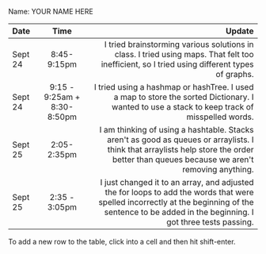 Name: YOUR NAME HERE

| Date    |            Time             |                                                                                                                                                                                             Update |
|:--------|:---------------------------:|---------------------------------------------------------------------------------------------------------------------------------------------------------------------------------------------------:|
| Sept 24 |         8:45-9:15pm         |                                                       I tried brainstorming various solutions in class. I tried using maps. That felt too inefficient, so I tried using different types of graphs. |
| Sept 24 | 9:15 - 9:25am + 8:30-8:50pm |                                                       I tried using a hashmap or hashTree. I used a map to store the sorted Dictionary. I wanted to use a stack to keep track of misspelled words. |
| Sept 25 |         2:05-2:35pm         |            I am thinking of using a hashtable. Stacks aren't as good as queues or arraylists. I think that arraylists help store the order better than queues because we aren't removing anything. |
| Sept 25 |        2:35 - 3:05pm        | I just changed it to an array, and adjusted the for loops to add the words that were spelled incorrectly at the beginning of the sentence to be added in the beginning. I got three tests passing. |


To add a new row to the table, click into a cell and then hit shift-enter.